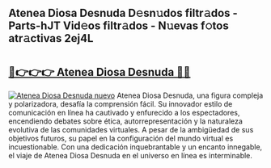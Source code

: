 ## Atenea Diosa Desnuda D𝚎sn𝚞dos filtr𝚊dos - Parts-hJT Vid𝚎os filtr𝚊dos - N𝚞evas f𝚘tos atr𝚊ctivas 2ej4L

# <h2><a href="http://mb8f1z4.tromn.icu/?c=Atenea+Diosa+Desnuda">🔗👉👉👉 Atenea Diosa Desnuda 🔗🔗</a></h2>

[![Atenea Diosa Desnuda nuevo](https://i.imgur.com/pEAQMta.gif)](http://mb8f1z4.tromn.icu/?c=Atenea+Diosa+Desnuda)
Atenea Diosa Desnuda, una figura compleja y polarizadora, desafía la comprensión fácil. Su innovador estilo de comunicación en línea ha cautivado y enfurecido a los espectadores, encendiendo debates sobre ética, autorrepresentación y la naturaleza evolutiva de las comunidades virtuales. A pesar de la ambigüedad de sus objetivos futuros, su papel en la configuración del mundo virtual es incuestionable. Con una dedicación inquebrantable y un encanto innegable, el viaje de Atenea Diosa Desnuda en el universo en línea es interminable.

